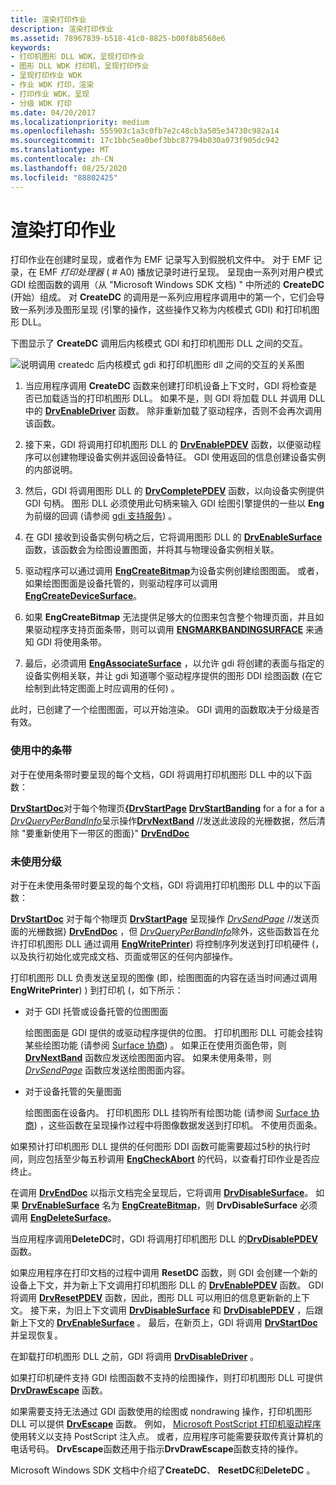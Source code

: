 ```yaml
---
title: 渲染打印作业
description: 渲染打印作业
ms.assetid: 78967839-b518-41c0-8825-b00f8b8560e6
keywords:
- 打印机图形 DLL WDK，呈现打印作业
- 图形 DLL WDK 打印机，呈现打印作业
- 呈现打印作业 WDK
- 作业 WDK 打印，渲染
- 打印作业 WDK，呈现
- 分级 WDK 打印
ms.date: 04/20/2017
ms.localizationpriority: medium
ms.openlocfilehash: 555903c1a3c0fb7e2c48cb3a505e34730c982a14
ms.sourcegitcommit: 17c1bbc5ea0bef3bbc87794b030a073f905dc942
ms.translationtype: MT
ms.contentlocale: zh-CN
ms.lasthandoff: 08/25/2020
ms.locfileid: "88802425"
---
```

# <a name="rendering-a-print-job"></a>渲染打印作业





打印作业在创建时呈现，或者作为 EMF 记录写入到假脱机文件中。 对于 EMF 记录，在 EMF *打印处理器* ( # A0) 播放记录时进行呈现。 呈现由一系列对用户模式 GDI 绘图函数的调用（从 "Microsoft Windows SDK 文档) " 中所述的 **CreateDC** (开始）组成。 对 **CreateDC** 的调用是一系列应用程序调用中的第一个，它们会导致一系列涉及图形呈现 (引擎的操作，这些操作又称为内核模式 GDI) 和打印机图形 DLL。

下图显示了 **CreateDC** 调用后内核模式 GDI 和打印机图形 DLL 之间的交互。

![说明调用 createdc 后内核模式 gdi 和打印机图形 dll 之间的交互的关系图](images/gdirendr2.png)

1.  当应用程序调用 **CreateDC** 函数来创建打印机设备上下文时，GDI 将检查是否已加载适当的打印机图形 DLL。 如果不是，则 GDI 将加载 DLL 并调用 DLL 中的 [**DrvEnableDriver**](https://docs.microsoft.com/windows/win32/api/winddi/nf-winddi-drvenabledriver) 函数。 除非重新加载了驱动程序，否则不会再次调用该函数。

2.  接下来，GDI 将调用打印机图形 DLL 的 [**DrvEnablePDEV**](https://docs.microsoft.com/windows/win32/api/winddi/nf-winddi-drvenablepdev) 函数，以便驱动程序可以创建物理设备实例并返回设备特征。 GDI 使用返回的信息创建设备实例的内部说明。

3.  然后，GDI 将调用图形 DLL 的 [**DrvCompletePDEV**](https://docs.microsoft.com/windows/win32/api/winddi/nf-winddi-drvcompletepdev) 函数，以向设备实例提供 GDI 句柄。 图形 DLL 必须使用此句柄来输入 GDI 绘图引擎提供的一些以 **Eng**为前缀的回调 (请参阅 [gdi 支持服务](https://docs.microsoft.com/windows-hardware/drivers/display/gdi-support-services)) 。

4.  在 GDI 接收到设备实例句柄之后，它将调用图形 DLL 的 [**DrvEnableSurface**](https://docs.microsoft.com/windows/win32/api/winddi/nf-winddi-drvenablesurface) 函数，该函数会为绘图设置图面，并将其与物理设备实例相关联。

5.  驱动程序可以通过调用 [**EngCreateBitmap**](https://docs.microsoft.com/windows/win32/api/winddi/nf-winddi-engcreatebitmap)为设备实例创建绘图图面。 或者，如果绘图图面是设备托管的，则驱动程序可以调用 [**EngCreateDeviceSurface**](https://docs.microsoft.com/windows/win32/api/winddi/nf-winddi-engcreatedevicesurface)。

6.  如果 **EngCreateBitmap** 无法提供足够大的位图来包含整个物理页面，并且如果驱动程序支持页面条带，则可以调用 [**ENGMARKBANDINGSURFACE**](https://docs.microsoft.com/windows/win32/api/winddi/nf-winddi-engmarkbandingsurface) 来通知 GDI 将使用条带。

7.  最后，必须调用 [**EngAssociateSurface**](https://docs.microsoft.com/windows/win32/api/winddi/nf-winddi-engassociatesurface) ，以允许 gdi 将创建的表面与指定的设备实例相关联，并让 gdi 知道哪个驱动程序提供的图形 DDI 绘图函数 (在它绘制到此特定图面上时应调用的任何) 。

此时，已创建了一个绘图图面，可以开始渲染。 GDI 调用的函数取决于分级是否有效。

### <a name="banding-in-use"></a>使用中的条带

对于在使用条带时要呈现的每个文档，GDI 将调用打印机图形 DLL 中的以下函数：

[**DrvStartDoc**](https://docs.microsoft.com/windows/win32/api/winddi/nf-winddi-drvstartdoc)对于每个物理页[**{DrvStartPage**](https://docs.microsoft.com/windows/win32/api/winddi/nf-winddi-drvstartpage) 
 [**DrvStartBanding**](https://docs.microsoft.com/windows/win32/api/winddi/nf-winddi-drvstartbanding) for a for a for a [*DrvQueryPerBandInfo*](https://docs.microsoft.com/windows/win32/api/winddi/nf-winddi-drvqueryperbandinfo)呈示操作[**DrvNextBand**](https://docs.microsoft.com/windows/win32/api/winddi/nf-winddi-drvnextband) //发送此波段的光栅数据，然后清除 "要重新使用下一带区的图面}" [**DrvEndDoc**](https://docs.microsoft.com/windows/win32/api/winddi/nf-winddi-drvenddoc)
### <a name="banding-not-in-use"></a><a href="" id="banding-not-in-use"></a> 未使用分级

对于在未使用条带时要呈现的每个文档，GDI 将调用打印机图形 DLL 中的以下函数：

[**DrvStartDoc**](https://docs.microsoft.com/windows/win32/api/winddi/nf-winddi-drvstartdoc) 对于每个物理页 [**DrvStartPage**](https://docs.microsoft.com/windows/win32/api/winddi/nf-winddi-drvstartpage) 呈现操作 [*DrvSendPage*](https://docs.microsoft.com/windows/win32/api/winddi/nf-winddi-drvsendpage) //发送页面的光栅数据} [**DrvEndDoc**](https://docs.microsoft.com/windows/win32/api/winddi/nf-winddi-drvenddoc) ，但 [*DrvQueryPerBandInfo*](https://docs.microsoft.com/windows/win32/api/winddi/nf-winddi-drvqueryperbandinfo)除外，这些函数旨在允许打印机图形 DLL 通过调用 [**EngWritePrinter**](https://docs.microsoft.com/windows/win32/api/winddi/nf-winddi-engwriteprinter)) 将控制序列发送到打印机硬件 (，以及执行初始化或完成文档、页面或带区的任何内部操作。

打印机图形 DLL 负责发送呈现的图像 (即，绘图图面的内容在适当时间通过调用 **EngWritePrinter**) ) 到打印机 (，如下所示：

-   对于 GDI 托管或设备托管的位图图面

    绘图图面是 GDI 提供的或驱动程序提供的位图。 打印机图形 DLL 可能会挂钩某些绘图功能 (请参阅 [Surface 协商](https://docs.microsoft.com/windows-hardware/drivers/display/surface-negotiation)) 。 如果正在使用页面色带，则 [**DrvNextBand**](https://docs.microsoft.com/windows/win32/api/winddi/nf-winddi-drvnextband) 函数应发送绘图图面内容。 如果未使用条带，则 [*DrvSendPage*](https://docs.microsoft.com/windows/win32/api/winddi/nf-winddi-drvsendpage) 函数应发送绘图图面内容。

-   对于设备托管的矢量图面

    绘图图面在设备内。 打印机图形 DLL 挂钩所有绘图功能 (请参阅 [Surface 协商](https://docs.microsoft.com/windows-hardware/drivers/display/surface-negotiation)) ，这些函数在呈现操作过程中将图像数据发送到打印机。 不使用页面条。

如果预计打印机图形 DLL 提供的任何图形 DDI 函数可能需要超过5秒的执行时间，则应包括至少每五秒调用 [**EngCheckAbort**](https://docs.microsoft.com/windows/win32/api/winddi/nf-winddi-engcheckabort) 的代码，以查看打印作业是否应终止。

在调用 [**DrvEndDoc**](https://docs.microsoft.com/windows/win32/api/winddi/nf-winddi-drvenddoc) 以指示文档完全呈现后，它将调用 [**DrvDisableSurface**](https://docs.microsoft.com/windows/win32/api/winddi/nf-winddi-drvdisablesurface)。 如果 [**DrvEnableSurface**](https://docs.microsoft.com/windows/win32/api/winddi/nf-winddi-drvenablesurface) 名为 [**EngCreateBitmap**](https://docs.microsoft.com/windows/win32/api/winddi/nf-winddi-engcreatebitmap)，则 **DrvDisableSurface** 必须调用 [**EngDeleteSurface**](https://docs.microsoft.com/windows/win32/api/winddi/nf-winddi-engdeletesurface)。

当应用程序调用**DeleteDC**时，GDI 将调用打印机图形 DLL 的[**DrvDisablePDEV**](https://docs.microsoft.com/windows/win32/api/winddi/nf-winddi-drvdisablepdev)函数。

如果应用程序在打印文档的过程中调用 **ResetDC** 函数，则 GDI 会创建一个新的设备上下文，并为新上下文调用打印机图形 DLL 的 [**DrvEnablePDEV**](https://docs.microsoft.com/windows/win32/api/winddi/nf-winddi-drvenablepdev) 函数。 GDI 将调用 [**DrvResetPDEV**](https://docs.microsoft.com/windows/win32/api/winddi/nf-winddi-drvresetpdev) 函数，因此，图形 DLL 可以用旧的信息更新新的上下文。 接下来，为旧上下文调用 [**DrvDisableSurface**](https://docs.microsoft.com/windows/win32/api/winddi/nf-winddi-drvdisablesurface) 和 [**DrvDisablePDEV**](https://docs.microsoft.com/windows/win32/api/winddi/nf-winddi-drvdisablepdev) ，后跟新上下文的 [**DrvEnableSurface**](https://docs.microsoft.com/windows/win32/api/winddi/nf-winddi-drvenablesurface) 。 最后，在新页上，GDI 将调用 [**DrvStartDoc**](https://docs.microsoft.com/windows/win32/api/winddi/nf-winddi-drvstartdoc) 并呈现恢复。

在卸载打印机图形 DLL 之前，GDI 将调用 [**DrvDisableDriver**](https://docs.microsoft.com/windows/win32/api/winddi/nf-winddi-drvdisabledriver) 。

如果打印机硬件支持 GDI 绘图函数不支持的绘图操作，则打印机图形 DLL 可提供 [**DrvDrawEscape**](https://docs.microsoft.com/windows/win32/api/winddi/nf-winddi-drvdrawescape) 函数。

如果需要支持无法通过 GDI 函数使用的绘图或 nondrawing 操作，打印机图形 DLL 可以提供 [**DrvEscape**](https://docs.microsoft.com/windows/win32/api/winddi/nf-winddi-drvescape) 函数。 例如， [Microsoft PostScript 打印机驱动程序](microsoft-postscript-printer-driver.md) 使用转义以支持 PostScript 注入点。 或者，应用程序可能需要获取传真计算机的电话号码。 **DrvEscape**函数还用于指示**DrvDrawEscape**函数支持的操作。

Microsoft Windows SDK 文档中介绍了**CreateDC**、 **ResetDC**和**DeleteDC** 。

 

 




